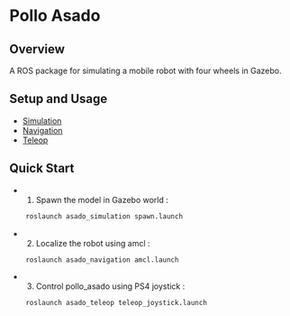 # Pollo Asado
## Overview
A ROS package for simulating a mobile robot with four wheels in Gazebo.

## Setup and Usage
- [Simulation](asado_simulation/README.md)   
- [Navigation](asado_navigation/README.md)
- [Teleop](asado_teleop/README.md)   

## Quick Start
- 1. Spawn the model in Gazebo world :   
```bash    
    roslaunch asado_simulation spawn.launch
```  

- 2. Localize the robot using amcl :   
```bash
    roslaunch asado_navigation amcl.launch
```

- 3. Control pollo_asado using PS4 joystick :       
```bash
    roslaunch asado_teleop teleop_joystick.launch
```   